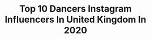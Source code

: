 ---
title: Top 10 Dancers Instagram Influencers In United Kingdom In 2020
description: >-
  Find top dancers Instagram influencers in United Kingdom in 2020. Most popular hashtags: #london #blogger #childmodel #streetstyle.
platform: Instagram
profiles:
  - username: "katarina_obradovic"
    fullname: >-
      Katarina
    location: "United Kingdom"
    followers: 10407
    engagement: 1657
    commentsToLikes: 0.011473
    avatar: "https://scontent-ams4-1.cdninstagram.com/v/t51.2885-19/s320x320/73247008_548178519351931_578132628452933632_n.jpg?_nc_ht=scontent-ams4-1.cdninstagram.com&_nc_ohc=vTI6qBqy0hIAX-piYry&oh=36c6d13200b06af8e765e169fb01da9a&oe=5EB9C3BE"
    verified: false
    hashtags: "#macarenachallenge, #christmastree, #blondhair, #quarantine"
  - username: "alessandraferriofficial_"
    fullname: >-
      Alessandra Ferri
    location: "United Kingdom"
    followers: 35285
    engagement: 640
    commentsToLikes: 0.031578
    avatar: "https://scontent-ams4-1.cdninstagram.com/v/t51.2885-19/s320x320/47585513_1057687977771212_1240678776069685248_n.jpg?_nc_ht=scontent-ams4-1.cdninstagram.com&_nc_ohc=iudh5t8L2cgAX89QOnO&oh=ff3055cc93568c33cbeba943d5f9d570&oe=5E8AE01A"
    verified: true
    hashtags: "#freedoflondon, #stayonmytoes, #kiranwestphotography, #hamburgballett"
  - username: "riahunte"
    fullname: >-
      Ria 🌺
    location: "United Kingdom"
    followers: 4436
    engagement: 1769
    commentsToLikes: 0.142655
    avatar: "https://scontent-lhr8-1.cdninstagram.com/v/t51.2885-19/s320x320/91263408_530889284233139_6325254897243521024_n.jpg?_nc_ht=scontent-lhr8-1.cdninstagram.com&_nc_ohc=82Fad1lmquQAX-mWPbf&oh=8bd34062c3929b7ecdf0995f794194c1&oe=5EB987C1"
    verified: false
    hashtags: ""
  - username: "xbeckycookex"
    fullname: >-
      BEXX🏁
    location: "United Kingdom"
    followers: 47484
    engagement: 1078
    commentsToLikes: 0.025199
    avatar: "https://scontent-ams4-1.cdninstagram.com/v/t51.2885-19/s320x320/72215457_443351369867065_5805528592746020864_n.jpg?_nc_ht=scontent-ams4-1.cdninstagram.com&_nc_ohc=G1HX1AdIjhUAX_ozTKx&oh=7b3e092e75bf3d0531410c8425cd1c24&oe=5EBCF6A7"
    verified: false
    hashtags: "#issanewme, #badboy, #ad, #fentimans"
  - username: "reece_woodier"
    fullname: >-
      𝐑𝐄𝐄𝐂𝐄 𝐖𝐎𝐎𝐃𝐈𝐄𝐑
    location: "United Kingdom"
    followers: 5269
    engagement: 1250
    commentsToLikes: 0.066585
    avatar: "https://scontent-lhr8-1.cdninstagram.com/v/t51.2885-19/s320x320/70639917_759711077785582_3134874544628563968_n.jpg?_nc_ht=scontent-lhr8-1.cdninstagram.com&_nc_ohc=a7bzejQrDmMAX_Wsnzd&oh=cee002f87712f0e1630cc052682be0fe&oe=5EB974D6"
    verified: false
    hashtags: ""
  - username: "heanen_official"
    fullname: >-
      Heanen
    location: "United Kingdom"
    followers: 29324
    engagement: 292
    commentsToLikes: 0.073050
    avatar: "https://scontent-arn2-1.cdninstagram.com/v/t51.2885-19/s320x320/25009740_1870837213228171_5434875685355126784_n.jpg?_nc_ht=scontent-arn2-1.cdninstagram.com&_nc_ohc=7WEQiPDP4HYAX_xYon-&oh=80ad6326de307abe4286e52cce90ce24&oe=5EBAEAFA"
    verified: false
    hashtags: "#portraitphotography, #smiles, #gymnastics, #handspring"
  - username: "kerysnash.x"
    fullname: >-
      Kerys💃🏽
    location: "United Kingdom"
    followers: 7085
    engagement: 1436
    commentsToLikes: 0.029528
    avatar: "https://scontent-ams4-1.cdninstagram.com/v/t51.2885-19/s320x320/71704269_2104416409658003_2884004817674436608_n.jpg?_nc_ht=scontent-ams4-1.cdninstagram.com&_nc_ohc=3VYfBoU99dIAX_b2UBx&oh=c14232594ba00de329aed8a0a7755fc0&oe=5EBB18D7"
    verified: false
    hashtags: "#ad"
  - username: "anechka._"
    fullname: >-
      ⭐️ A N N A ⭐️
    location: "United Kingdom"
    followers: 10997
    engagement: 1106
    commentsToLikes: 0.040669
    avatar: "https://scontent-nrt1-1.cdninstagram.com/v/t51.2885-19/s320x320/74841917_1009224279421520_1814508414227709952_n.jpg?_nc_ht=scontent-nrt1-1.cdninstagram.com&_nc_ohc=tv-uh0_A8O8AX9joxz1&oh=7549051773cf1b080ac97994046dab99&oe=5EB4638C"
    verified: false
    hashtags: "#shoutout, #selfie, #powerful, #cutie"
  - username: "dayswithdaisy"
    fullname: >-
      D A I S Y
    location: "United Kingdom"
    followers: 22819
    engagement: 347
    commentsToLikes: 0.131506
    avatar: "https://scontent-ams4-1.cdninstagram.com/v/t51.2885-19/s320x320/81991584_2269243600047615_7001019429483970560_n.jpg?_nc_ht=scontent-ams4-1.cdninstagram.com&_nc_ohc=I9dlUdfgiUQAX9__wU-&oh=a900725a2a81b284527049c69da1876b&oe=5EBBBF33"
    verified: false
    hashtags: "#videooftheday, #mumanddaughter, #childblogger, #mumsofinsta"
  - username: "aimee_batt"
    fullname: >-
      AIMEE BATT
    location: "United Kingdom"
    followers: 21460
    engagement: 332
    commentsToLikes: 0.219185
    avatar: "https://scontent-lhr8-1.cdninstagram.com/v/t51.2885-19/s320x320/41675390_470454543440711_5572104533321973760_n.jpg?_nc_ht=scontent-lhr8-1.cdninstagram.com&_nc_ohc=IqssWx4eZXgAX_p2fd6&oh=5411875f903e54982226f1ea59a4bff3&oe=5EB83C6E"
    verified: false
    hashtags: "#eylure, #eylurelashes, #ohpolly, #forgirlsbygirls"
---